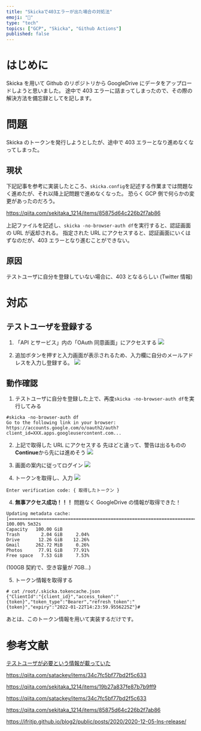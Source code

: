 ```yaml
---
title: "Skickaで403エラーが出た場合の対処法"
emoji: "🌟"
type: "tech"
topics: ["GCP", "Skicka", "Github Actions"]
published: false
---
```


# はじめに

Skicka を用いて Github のリポジトリから GoogleDrive にデータをアップロードしようと思いました。
途中で 403 エラーに詰まってしまったので、その際の解決方法を備忘録としてを記します。

# 問題

Skicka のトークンを発行しようとしたが、途中で 403 エラーとなり進めなくなってしまった。

## 現状

下記記事を参考に実装したところ、`skicka.config`を記述する作業までは問題なく進めたが、それ以降上記問題で進めなくなった。
恐らく GCP 側で何らかの変更があったのだろう。

https://qiita.com/sekitaka_1214/items/85875d64c226b2f7ab86

上記ファイルを記述し、`skicka -no-browser-auth df`を実行すると、認証画面の URL が返却される。
指定された URL にアクセスすると、認証画面にいくはずなのだが、403 エラーとなり進むことができない。

## 原因

テストユーザに自分を登録していない場合に、403 となるらしい (Twitter 情報)

# 対応

## テストユーザを登録する

1. 「API とサービス」内の「OAuth 同意画面」にアクセスする
   ![](/images/skicka-403-error/skicka-gcp-sidemenu.png)

2. 追加ボタンを押すと入力画面が表示されるため、入力欄に自分のメールアドレスを入力し登録する。
   ![](/images/skicka-403-error/skicka-gcp-add-user.png)

## 動作確認

1. テストユーザに自分を登録した上で、再度`skicka -no-browser-auth df`を実行してみる

```shell
#skicka -no-browser-auth df
Go to the following link in your browser:
https://accounts.google.com/o/oauth2/auth?client_id=XXX.apps.googleusercontent.com...
```

2. 上記で取得した URL にアクセスする
   先ほどと違って、警告は出るものの**Continue**から先には進めそう
   ![](/images/skicka-403-error/skicka-attention-safe.png)

3. 画面の案内に従ってログイン
   ![](/images/skicka-403-error/skicka-ask-account.png)

4. トークンを取得し、入力
   ![](/images/skicka-403-error/skicka-return-token.png)

```shell
Enter verification code: { 取得したトークン }
```

4. **無事アクセス成功！！！**
   問題なく GoogleDrive の情報が取得できた！

```shell
Updating metadata cache: [=======================================================================] 100.00% 5m32s
Capacity   100.00 GiB
Trash        2.04 GiB     2.04%
Drive       12.26 GiB    12.26%
Gmail      262.72 MiB     0.26%
Photos      77.91 GiB    77.91%
Free space   7.53 GiB     7.53%
```

(100GB 契約で、空き容量が 7GB...)

5. トークン情報を取得する

```shell
# cat /root/.skicka.tokencache.json
{"ClientId":"{client_id}","access_token":"{token}","token_type":"Bearer","refresh_token":"{token}","expiry":"2022-01-22T14:23:59.9556225Z"}#
```

あとは、このトークン情報を用いて実装するだけです。

# 参考文献

[テストユーザが必要という情報が載っていた](https://twitter.com/mushroom080/status/1403796268644585472?s=20)

https://qiita.com/satackey/items/34c7fc5bf77bd2f5c633

https://qiita.com/sekitaka_1214/items/19b27a837fe87b7b9ff9

https://qiita.com/satackey/items/34c7fc5bf77bd2f5c633

https://qiita.com/sekitaka_1214/items/85875d64c226b2f7ab86

https://ifritjp.github.io/blog2/public/posts/2020/2020-12-05-lns-release/
